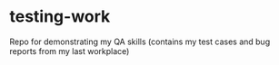 # testing-work
Repo for demonstrating my QA skills
(contains my test cases and bug reports from my last workplace)
